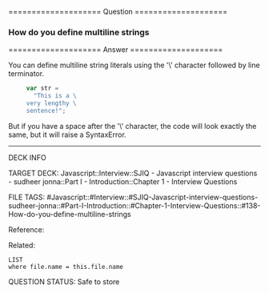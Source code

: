 ==================== Question ====================  

### How do you define multiline strings  

==================== Answer ====================  

You can define multiline string literals using the '\\' character followed by
line terminator.

```javascript
     var str =
       "This is a \
     very lengthy \
     sentence!";
```

But if you have a space after the '\\' character, the code will look exactly the
same, but it will raise a SyntaxError.

---

DECK INFO

TARGET DECK: Javascript::Interview::SJIQ - Javascript interview questions -
sudheer jonna::Part I - Introduction::Chapter 1 - Interview Questions

FILE TAGS:
#Javascript::#Interview::#SJIQ-Javascript-interview-questions-sudheer-jonna::#Part-I-Introduction::#Chapter-1-Interview-Questions::#138-How-do-you-define-multiline-strings

Reference:

Related:

```dataview
LIST
where file.name = this.file.name
```

QUESTION STATUS: Safe to store
